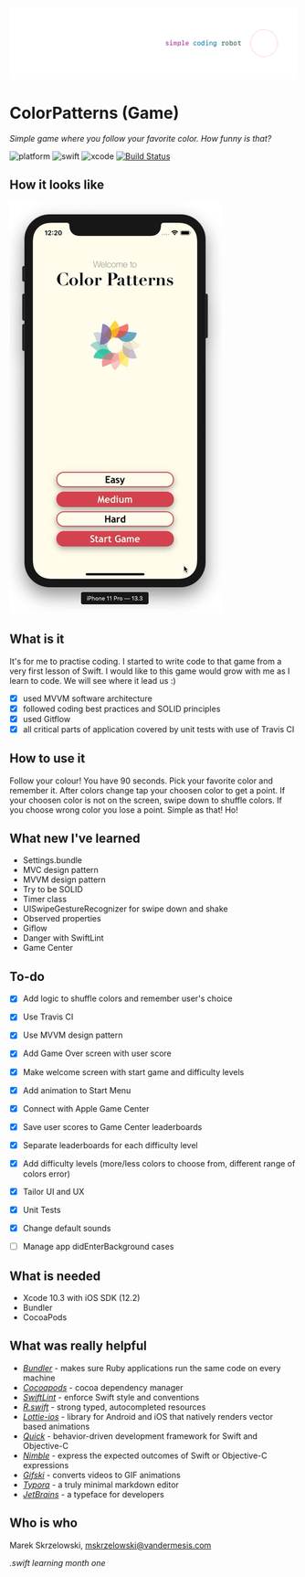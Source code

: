 ![logo](/Demo/logo.png)

# ColorPatterns (Game)

*Simple game where you follow your favorite color. How funny is that?*

![platform](https://img.shields.io/badge/platform-iOS-green.svg)
![swift](https://img.shields.io/badge/swift-5.0-orange.svg)
![xcode](https://img.shields.io/badge/xcode-10.2-blue.svg)
[![Build Status](https://travis-ci.org/vandermesis/ColorPatterns.svg?branch=master)](https://travis-ci.org/vandermesis/ColorPatterns)

## How it looks like
![animation](/Demo/animation.gif)

## What is it

It's for me to practise coding. I started to write code to that game from a very first lesson of Swift.
I would like to this game would grow with me as I learn to code. We will see where it lead us :)

- [x] used MVVM software architecture 
- [x] followed coding best practices and SOLID principles
- [x] used Gitflow
- [x] all critical parts of application covered by unit tests with use of Travis CI

## How to use it

Follow your colour! 
You have 90 seconds. 
Pick your favorite color and remember it. 
After colors change tap your choosen color to get a point.
If your choosen color is not on the screen, swipe down to shuffle colors.
If you choose wrong color you lose a point.
Simple as that!
Ho!

## What new I've learned

- Settings.bundle
- MVC design pattern
- MVVM design pattern
- Try to be SOLID
- Timer class
- UISwipeGestureRecognizer for swipe down and shake
- Observed properties
- Giflow
- Danger with SwiftLint
- Game Center

## To-do

- [x] Add logic to shuffle colors and remember user's choice
- [x] Use Travis CI
- [x] Use MVVM design pattern
- [x] Add Game Over screen with user score
- [x] Make welcome screen with start game and difficulty levels
- [x] Add animation to Start Menu
- [x] Connect with Apple Game Center
- [x] Save user scores to Game Center leaderboards
- [x] Separate leaderboards for each difficulty level
- [x] Add difficulty levels (more/less colors to choose from, different range of colors error)
- [x] Tailor UI and UX
- [x] Unit Tests
- [x] Change default sounds
- [ ] Manage app didEnterBackground cases


## What is needed

- Xcode 10.3 with iOS SDK (12.2)
- Bundler
- CocoaPods

## What was really helpful

- *[Bundler](https://github.com/bundler/bundler)* - makes sure Ruby applications run the same code on every machine
- *[Cocoapods](https://cocoapods.org)* - cocoa dependency manager
- *[SwiftLint](https://github.com/realm/SwiftLint)* - enforce Swift style and conventions
- *[R.swift](https://github.com/mac-cain13/R.swift)* - strong typed, autocompleted resources
- *[Lottie-ios](https://github.com/airbnb/lottie-ios)* - library for Android and iOS that natively renders vector based animations
- *[Quick](https://github.com/Quick/Quick)* - behavior-driven development framework for Swift and Objective-C
- *[Nimble](https://github.com/Quick/Nimble)* - express the expected outcomes of Swift or Objective-C expressions
- *[Gifski](https://gif.ski)* - converts videos to GIF animations
- *[Typora](https://typora.io)* - a truly minimal markdown editor
- *[JetBrains](https://www.jetbrains.com/lp/mono/)* - a typeface for developers

## Who is who

Marek Skrzelowski, mskrzelowski@vandermesis.com

*.swift learning month one*

